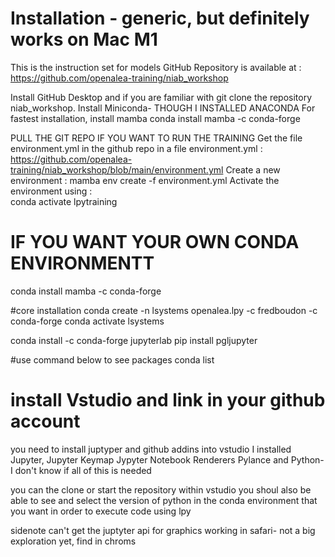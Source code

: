 # Installation - generic, but definitely works on Mac M1

This is the instruction set for models 
GitHub Repository is available at : https://github.com/openalea-training/niab_workshop

Install GitHub Desktop and if you are familiar with git clone the repository niab_workshop. 
Install Miniconda- THOUGH I INSTALLED ANACONDA
For fastest installation, install mamba
conda install mamba -c conda-forge

PULL THE GIT REPO IF YOU WANT TO RUN THE TRAINING
Get the file environment.yml in the github repo in a file environment.yml : https://github.com/openalea-training/niab_workshop/blob/main/environment.yml
Create a new environment :
mamba env create -f environment.yml
Activate the environment using :  
	conda activate lpytraining

# IF YOU WANT YOUR OWN CONDA ENVIRONMENTT

conda install mamba -c conda-forge

#core installation
conda create -n lsystems openalea.lpy -c fredboudon -c conda-forge 
conda activate lsystems

conda install -c conda-forge jupyterlab
pip install pgljupyter


 #use command below to see packages 
conda list 

# install Vstudio and link in your github account

you need to install juptyper and github addins into vstudio
I installed Jupyter, Jupyter Keymap Jypyter Notebook Renderers Pylance and Python- I don't know if all of this is needed

you can the clone or start the repository within vstudio
you shoul also be able to see and select the version of python in the conda environment that you want in order to execute code using lpy

sidenote can't get the juptyter api for graphics working in safari- not a big exploration yet, find in chroms


